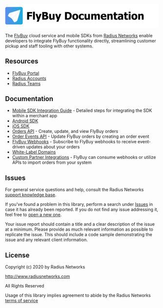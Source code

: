 ![FlyBuy Documentation](readme.png)

The [FlyBuy][1] cloud service and mobile SDKs from [Radius Networks][2] enable
developers to integrate FlyBuy functionality directly, streamlining customer
pickup and staff tooling with other systems.

## Resources

  - [FlyBuy Portal][6]
  - [Radius Accounts][7]
  - [Radius Teams][8]

## Documentation

- [Mobile SDK Integration Guide][9] - Detailed steps for integrating the SDK within a merchant app
- [Android SDK][10]
- [iOS SDK][11]
- [Orders API][12] - Create, update, and view FlyBuy orders
- [Order Events API][13] - Update FlyBuy orders by creating an order  event
- [FlyBuy Webhooks][14] - Subscribe to FlyBuy webhooks to receive event-driven
  updates about your orders
- [White-Label Domains][15]
- [Custom Partner Integrations][16] - FlyBuy can consume webhooks or utilize
  APIs to import orders from your system

## Issues

For general service questions and help, consult the Radius Networks [support
knowledge base][3].

If you've found a problem in this library, perform a search under [Issues][4]
in case it has already been reported. If you do not find any issue addressing
it, feel free to [open a new one][17].

Your issue report should contain a title and a clear description of the issue
at a minimum. Please provide as much relevant information as possible to
replicate the issue. This should include a code sample demonstrating the issue
and any relevant client information.

## License

Copyright (c) 2020 by Radius Networks

http://www.radiusnetworks.com

All Rights Reserved

Usage of this library implies agreement to abide by the Radius Networks [terms
of service][5]

[1]: https://flybuy.radiusnetworks.com/
[2]: https://www.radiusnetworks.com/
[3]: https://support.radiusnetworks.com/
[4]: https://github.com/RadiusNetworks/flybuy-documentation/issues
[5]: https://www.radiusnetworks.com/terms-of-service
[6]: https://flybuy.radiusnetworks.com/projects
[7]: https://account.radiusnetworks.com
[8]: https://account.radiusnetworks.com/teams
[9]: doc/sdk-integration.md
[10]: https://github.com/RadiusNetworks/flybuy-android
[11]: https://github.com/RadiusNetworks/flybuy-ios
[12]: doc/api/v1/orders.md
[13]: doc/api/v1/events.md
[14]: doc/webhooks.md
[15]: doc/white-label-domains.md
[16]: doc/custom-partner-integrations.md
[17]: https://github.com/RadiusNetworks/flybuy-documentation/issues/new

